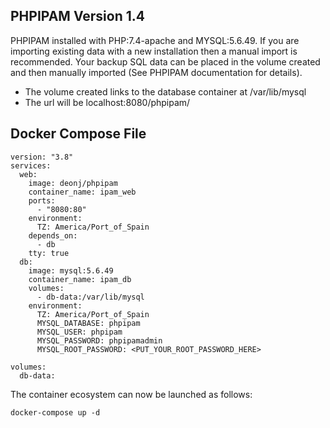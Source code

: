 ## PHPIPAM Version 1.4 ##

PHPIPAM installed with PHP:7.4-apache and MYSQL:5.6.49. If you are importing existing data with a new installation then a manual import is recommended. Your backup SQL data can be placed in the volume created and then manually imported (See PHPIPAM documentation for details).

* The volume created links to the database container at /var/lib/mysql
* The url will be localhost:8080/phpipam/

## Docker Compose File ##
    version: "3.8"
    services:
      web:
        image: deonj/phpipam
        container_name: ipam_web
        ports:
          - "8080:80"
        environment:
          TZ: America/Port_of_Spain
        depends_on:
          - db
        tty: true
      db:
        image: mysql:5.6.49
        container_name: ipam_db
        volumes:
          - db-data:/var/lib/mysql
        environment:
          TZ: America/Port_of_Spain
          MYSQL_DATABASE: phpipam
          MYSQL_USER: phpipam
          MYSQL_PASSWORD: phpipamadmin
          MYSQL_ROOT_PASSWORD: <PUT_YOUR_ROOT_PASSWORD_HERE>
          
    volumes:
      db-data:

The container ecosystem can now be launched as follows:

    docker-compose up -d
